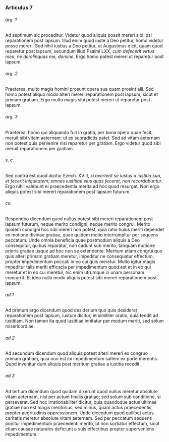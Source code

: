 ### Articulus 7

###### arg. 1
Ad septimum sic proceditur. Videtur quod aliquis possit mereri sibi ipsi reparationem post lapsum. Illud enim quod iuste a Deo petitur, homo videtur posse mereri. Sed nihil iustius a Deo petitur, ut Augustinus dicit, quam quod reparetur post lapsum; secundum illud Psalmi LXX, *cum defecerit virtus mea, ne derelinquas me, domine*. Ergo homo potest mereri ut reparetur post lapsum.

###### arg. 2
Praeterea, multo magis homini prosunt opera sua quam prosint alii. Sed homo potest aliquo modo alteri mereri reparationem post lapsum, sicut et primam gratiam. Ergo multo magis sibi potest mereri ut reparetur post lapsum.

###### arg. 3
Praeterea, homo qui aliquando fuit in gratia, per bona opera quae fecit, meruit sibi vitam aeternam; ut ex supradictis patet. Sed ad vitam aeternam non potest quis pervenire nisi reparetur per gratiam. Ergo videtur quod sibi meruit reparationem per gratiam.

###### s. c.
Sed contra est quod dicitur Ezech. XVIII, *si averterit se iustus a iustitia sua, et fecerit iniquitatem; omnes iustitiae eius quas fecerat, non recordabuntur*. Ergo nihil valebunt ei praecedentia merita ad hoc quod resurgat. Non ergo aliquis potest sibi mereri reparationem post lapsum futurum.

###### co.
Respondeo dicendum quod nullus potest sibi mereri reparationem post lapsum futurum, neque merito condigni, neque merito congrui. Merito quidem condigni hoc sibi mereri non potest, quia ratio huius meriti dependet ex motione divinae gratiae, quae quidem motio interrumpitur per sequens peccatum. Unde omnia beneficia quae postmodum aliquis a Deo consequitur, quibus reparatur, non cadunt sub merito; tanquam motione prioris gratiae usque ad hoc non se extendente. Meritum etiam congrui quo quis alteri primam gratiam meretur, impeditur ne consequatur effectum, propter impedimentum peccati in eo cui quis meretur. Multo igitur magis impeditur talis meriti efficacia per impedimentum quod est et in eo qui meretur et in eo cui meretur, hic enim utrumque in unam personam concurrit. Et ideo nullo modo aliquis potest sibi mereri reparationem post lapsum.

###### ad 1
Ad primum ergo dicendum quod desiderium quo quis desiderat reparationem post lapsum, iustum dicitur, et similiter oratio, quia tendit ad iustitiam. Non tamen ita quod iustitiae innitatur per modum meriti, sed solum misericordiae.

###### ad 2
Ad secundum dicendum quod aliquis potest alteri mereri ex congruo primam gratiam, quia non est ibi impedimentum saltem ex parte merentis. Quod invenitur dum aliquis post meritum gratiae a iustitia recedit.

###### ad 3
Ad tertium dicendum quod quidam dixerunt quod nullus meretur absolute vitam aeternam, nisi per actum finalis gratiae; sed solum sub conditione, si perseverat. Sed hoc irrationabiliter dicitur, quia quandoque actus ultimae gratiae non est magis meritorius, sed minus, quam actus praecedentis, propter aegritudinis oppressionem. Unde dicendum quod quilibet actus caritatis meretur absolute vitam aeternam. Sed per peccatum sequens ponitur impedimentum praecedenti merito, ut non sortiatur effectum, sicut etiam causae naturales deficiunt a suis effectibus propter superveniens impedimentum.

